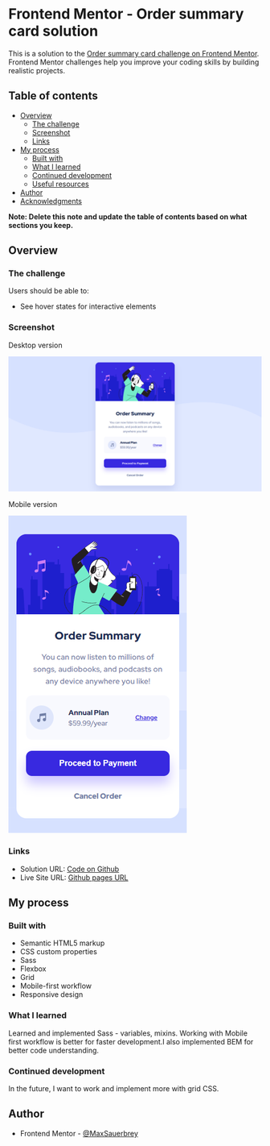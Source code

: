 # Frontend Mentor - Order summary card solution

This is a solution to the [Order summary card challenge on Frontend Mentor](https://www.frontendmentor.io/challenges/order-summary-component-QlPmajDUj). Frontend Mentor challenges help you improve your coding skills by building realistic projects. 

## Table of contents

- [Overview](#overview)
  - [The challenge](#the-challenge)
  - [Screenshot](#screenshot)
  - [Links](#links)
- [My process](#my-process)
  - [Built with](#built-with)
  - [What I learned](#what-i-learned)
  - [Continued development](#continued-development)
  - [Useful resources](#useful-resources)
- [Author](#author)
- [Acknowledgments](#acknowledgments)

**Note: Delete this note and update the table of contents based on what sections you keep.**

## Overview

### The challenge

Users should be able to:

- See hover states for interactive elements

### Screenshot
Desktop version

![]( /design/order-summary-component-main-desktop-solution.png )

Mobile version

![](/design/order-summary-component-main-mobile-solution.png)

### Links

- Solution URL: [Code on Github](https://github.com/MaxSauerbrey/Frontend-Mentor-Order-Summary-Component)
- Live Site URL: [Github pages URL](https://maxsauerbrey.github.io/Frontend-Mentor-Order-Summary-Component/)

## My process

### Built with

- Semantic HTML5 markup
- CSS custom properties
- Sass
- Flexbox
- Grid
- Mobile-first workflow
- Responsive design

### What I learned

Learned and implemented Sass - variables, mixins. Working with Mobile first workflow is better for faster development.I also implemented BEM for better code understanding.

### Continued development

In the future, I want to work and implement more with grid CSS.

## Author

- Frontend Mentor - [@MaxSauerbrey](https://www.frontendmentor.io/profile/MaxSauerbrey)
